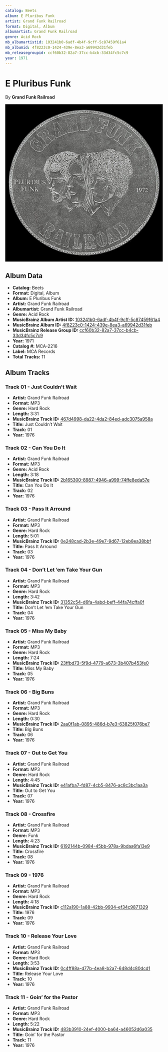 ```yaml
---
catalog: Beets
album: E Pluribus Funk
artist: Grand Funk Railroad
format: Digital, Album
albumartist: Grand Funk Railroad
genre: Acid Rock
mb_albumartistid: 103241b0-6adf-4b4f-9cff-5c87459f61a4
mb_albumid: 4f8223c0-1424-439e-8ea3-a69942d31feb
mb_releasegroupid: ccf60b32-82a7-37cc-b4cb-33d34fc5c7c9
year: 1971
---
```


# E Pluribus Funk

By **Grand Funk Railroad**

![](../../assets/beetscovers/Grand_Funk_Railroad-E_Pluribus_Funk.jpg)

## Album Data

- **Catalog:** Beets
- **Format:** Digital, Album
- **Album:** E Pluribus Funk
- **Artist:** Grand Funk Railroad
- **Albumartist:** Grand Funk Railroad
- **Genre:** Acid Rock
- **MusicBrainz Album Artist ID:** [103241b0-6adf-4b4f-9cff-5c87459f61a4](https://musicbrainz.org/artist/103241b0-6adf-4b4f-9cff-5c87459f61a4)
- **MusicBrainz Album ID:** [4f8223c0-1424-439e-8ea3-a69942d31feb](https://musicbrainz.org/release/4f8223c0-1424-439e-8ea3-a69942d31feb)
- **MusicBrainz Release Group ID:** [ccf60b32-82a7-37cc-b4cb-33d34fc5c7c9](https://musicbrainz.org/release-group/ccf60b32-82a7-37cc-b4cb-33d34fc5c7c9)
- **Year:** 1971
- **Catalog #:** MCA-2216
- **Label:** MCA Records
- **Total Tracks:** 11

## Album Tracks

### Track 01 - Just Couldn’t Wait

- **Artist:** Grand Funk Railroad
- **Format:** MP3
- **Genre:** Hard Rock
- **Length:** 3:31
- **MusicBrainz Track ID:** [467d4998-da22-4da2-84ed-adc3075a958a](https://musicbrainz.org/recording/467d4998-da22-4da2-84ed-adc3075a958a)
- **Title:** Just Couldn’t Wait
- **Track:** 01
- **Year:** 1976

### Track 02 - Can You Do It

- **Artist:** Grand Funk Railroad
- **Format:** MP3
- **Genre:** Acid Rock
- **Length:** 3:18
- **MusicBrainz Track ID:** [2b165300-8987-4946-a999-74ffe8eda57e](https://musicbrainz.org/recording/2b165300-8987-4946-a999-74ffe8eda57e)
- **Title:** Can You Do It
- **Track:** 02
- **Year:** 1976

### Track 03 - Pass It Arround

- **Artist:** Grand Funk Railroad
- **Format:** MP3
- **Genre:** Hard Rock
- **Length:** 5:01
- **MusicBrainz Track ID:** [0e248cad-2b3e-49e7-9d67-12eb8ea38bbf](https://musicbrainz.org/recording/0e248cad-2b3e-49e7-9d67-12eb8ea38bbf)
- **Title:** Pass It Arround
- **Track:** 03
- **Year:** 1976

### Track 04 - Don’t Let ’em Take Your Gun

- **Artist:** Grand Funk Railroad
- **Format:** MP3
- **Genre:** Hard Rock
- **Length:** 3:42
- **MusicBrainz Track ID:** [31352c54-d6fa-4abd-beff-44fa74cffa0f](https://musicbrainz.org/recording/31352c54-d6fa-4abd-beff-44fa74cffa0f)
- **Title:** Don’t Let ’em Take Your Gun
- **Track:** 04
- **Year:** 1976

### Track 05 - Miss My Baby

- **Artist:** Grand Funk Railroad
- **Format:** MP3
- **Genre:** Hard Rock
- **Length:** 7:24
- **MusicBrainz Track ID:** [23ffbd73-5f9d-4779-a673-3b407b453fe0](https://musicbrainz.org/recording/23ffbd73-5f9d-4779-a673-3b407b453fe0)
- **Title:** Miss My Baby
- **Track:** 05
- **Year:** 1976

### Track 06 - Big Buns

- **Artist:** Grand Funk Railroad
- **Format:** MP3
- **Genre:** Hard Rock
- **Length:** 0:30
- **MusicBrainz Track ID:** [2aa0f1ab-0895-486d-b7e3-63825f076be7](https://musicbrainz.org/recording/2aa0f1ab-0895-486d-b7e3-63825f076be7)
- **Title:** Big Buns
- **Track:** 06
- **Year:** 1976

### Track 07 - Out to Get You

- **Artist:** Grand Funk Railroad
- **Format:** MP3
- **Genre:** Hard Rock
- **Length:** 4:45
- **MusicBrainz Track ID:** [e41afba7-fd87-4cb5-8476-ac8c3bc1aa3a](https://musicbrainz.org/recording/e41afba7-fd87-4cb5-8476-ac8c3bc1aa3a)
- **Title:** Out to Get You
- **Track:** 07
- **Year:** 1976

### Track 08 - Crossfire

- **Artist:** Grand Funk Railroad
- **Format:** MP3
- **Genre:** Funk
- **Length:** 4:23
- **MusicBrainz Track ID:** [6192144b-0984-45bb-978a-9bdaa6fa13e9](https://musicbrainz.org/recording/6192144b-0984-45bb-978a-9bdaa6fa13e9)
- **Title:** Crossfire
- **Track:** 08
- **Year:** 1976

### Track 09 - 1976

- **Artist:** Grand Funk Railroad
- **Format:** MP3
- **Genre:** Hard Rock
- **Length:** 4:18
- **MusicBrainz Track ID:** [c112a190-1a88-42bb-9934-ef34c9871329](https://musicbrainz.org/recording/c112a190-1a88-42bb-9934-ef34c9871329)
- **Title:** 1976
- **Track:** 09
- **Year:** 1976

### Track 10 - Release Your Love

- **Artist:** Grand Funk Railroad
- **Format:** MP3
- **Genre:** Hard Rock
- **Length:** 3:53
- **MusicBrainz Track ID:** [0c4ff88a-d77b-4ea8-b2a7-648d4c80dcd1](https://musicbrainz.org/recording/0c4ff88a-d77b-4ea8-b2a7-648d4c80dcd1)
- **Title:** Release Your Love
- **Track:** 10
- **Year:** 1976

### Track 11 - Goin’ for the Pastor

- **Artist:** Grand Funk Railroad
- **Format:** MP3
- **Genre:** Hard Rock
- **Length:** 5:22
- **MusicBrainz Track ID:** [483b3910-24ef-4000-ba64-a46052d6a035](https://musicbrainz.org/recording/483b3910-24ef-4000-ba64-a46052d6a035)
- **Title:** Goin’ for the Pastor
- **Track:** 11
- **Year:** 1976

